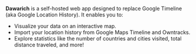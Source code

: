 **Dawarich** is a self-hosted web app designed to replace Google Timeline (aka Google Location History). It enables you to:

- Visualize your data on an interactive map.
- Import your location history from Google Maps Timeline and Owntracks.
- Explore statistics like the number of countries and cities visited, total distance traveled, and more!